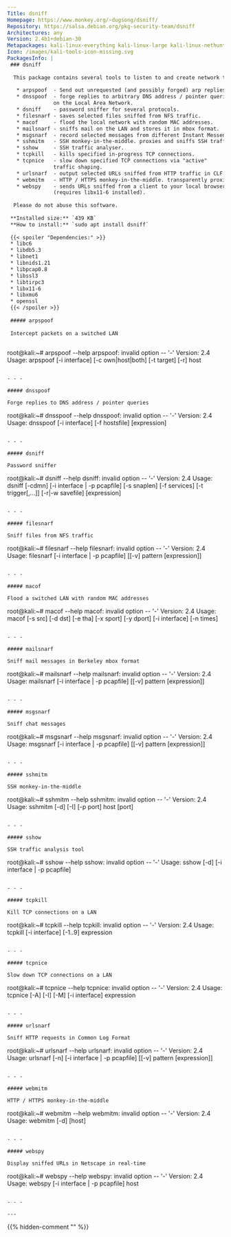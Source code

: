 ```yaml
---
Title: dsniff
Homepage: https://www.monkey.org/~dugsong/dsniff/
Repository: https://salsa.debian.org/pkg-security-team/dsniff
Architectures: any
Version: 2.4b1+debian-30
Metapackages: kali-linux-everything kali-linux-large kali-linux-nethunter kali-tools-sniffing-spoofing kali-tools-voip kali-tools-vulnerability 
Icon: /images/kali-tools-icon-missing.svg
PackagesInfo: |
 ### dsniff
 
  This package contains several tools to listen to and create network traffic:
   
   * arpspoof  - Send out unrequested (and possibly forged) arp replies.
   * dnsspoof  - forge replies to arbitrary DNS address / pointer queries
               on the Local Area Network.
   * dsniff    - password sniffer for several protocols.
   * filesnarf - saves selected files sniffed from NFS traffic.
   * macof     - flood the local network with random MAC addresses.
   * mailsnarf - sniffs mail on the LAN and stores it in mbox format.
   * msgsnarf  - record selected messages from different Instant Messengers.
   * sshmitm   - SSH monkey-in-the-middle. proxies and sniffs SSH traffic.
   * sshow     - SSH traffic analyser.
   * tcpkill   - kills specified in-progress TCP connections.
   * tcpnice   - slow down specified TCP connections via "active"
               traffic shaping.
   * urlsnarf  - output selected URLs sniffed from HTTP traffic in CLF.
   * webmitm   - HTTP / HTTPS monkey-in-the-middle. transparently proxies.
   * webspy    - sends URLs sniffed from a client to your local browser
               (requires libx11-6 installed).
   
  Please do not abuse this software.
 
 **Installed size:** `439 KB`  
 **How to install:** `sudo apt install dsniff`  
 
 {{< spoiler "Dependencies:" >}}
 * libc6 
 * libdb5.3
 * libnet1 
 * libnids1.21 
 * libpcap0.8 
 * libssl3 
 * libtirpc3 
 * libx11-6
 * libxmu6 
 * openssl
 {{< /spoiler >}}
 
 ##### arpspoof
 
 Intercept packets on a switched LAN
 
 ```
 root@kali:~# arpspoof --help
 arpspoof: invalid option -- '-'
 Version: 2.4
 Usage: arpspoof [-i interface] [-c own|host|both] [-t target] [-r] host
 ```
 
 - - -
 
 ##### dnsspoof
 
 Forge replies to DNS address / pointer queries
 
 ```
 root@kali:~# dnsspoof --help
 dnsspoof: invalid option -- '-'
 Version: 2.4
 Usage: dnsspoof [-i interface] [-f hostsfile] [expression]
 ```
 
 - - -
 
 ##### dsniff
 
 Password sniffer
 
 ```
 root@kali:~# dsniff --help
 dsniff: invalid option -- '-'
 Version: 2.4
 Usage: dsniff [-cdmn] [-i interface | -p pcapfile] [-s snaplen]
               [-f services] [-t trigger[,...]] [-r|-w savefile]
               [expression]
 ```
 
 - - -
 
 ##### filesnarf
 
 Sniff files from NFS traffic
 
 ```
 root@kali:~# filesnarf --help
 filesnarf: invalid option -- '-'
 Version: 2.4
 Usage: filesnarf [-i interface | -p pcapfile] [[-v] pattern [expression]]
 ```
 
 - - -
 
 ##### macof
 
 Flood a switched LAN with random MAC addresses
 
 ```
 root@kali:~# macof --help
 macof: invalid option -- '-'
 Version: 2.4
 Usage: macof [-s src] [-d dst] [-e tha] [-x sport] [-y dport]
              [-i interface] [-n times]
 ```
 
 - - -
 
 ##### mailsnarf
 
 Sniff mail messages in Berkeley mbox format
 
 ```
 root@kali:~# mailsnarf --help
 mailsnarf: invalid option -- '-'
 Version: 2.4
 Usage: mailsnarf [-i interface | -p pcapfile] [[-v] pattern [expression]]
 ```
 
 - - -
 
 ##### msgsnarf
 
 Sniff chat messages
 
 ```
 root@kali:~# msgsnarf --help
 msgsnarf: invalid option -- '-'
 Version: 2.4
 Usage: msgsnarf [-i interface | -p pcapfile] [[-v] pattern [expression]]
 ```
 
 - - -
 
 ##### sshmitm
 
 SSH monkey-in-the-middle
 
 ```
 root@kali:~# sshmitm --help
 sshmitm: invalid option -- '-'
 Version: 2.4
 Usage: sshmitm [-d] [-I] [-p port] host [port]
 ```
 
 - - -
 
 ##### sshow
 
 SSH traffic analysis tool
 
 ```
 root@kali:~# sshow --help
 sshow: invalid option -- '-'
 Usage: sshow [-d] [-i interface | -p pcapfile]
 ```
 
 - - -
 
 ##### tcpkill
 
 Kill TCP connections on a LAN
 
 ```
 root@kali:~# tcpkill --help
 tcpkill: invalid option -- '-'
 Version: 2.4
 Usage: tcpkill [-i interface] [-1..9] expression
 ```
 
 - - -
 
 ##### tcpnice
 
 Slow down TCP connections on a LAN
 
 ```
 root@kali:~# tcpnice --help
 tcpnice: invalid option -- '-'
 Version: 2.4
 Usage: tcpnice [-A] [-I] [-M] [-i interface] expression
 ```
 
 - - -
 
 ##### urlsnarf
 
 Sniff HTTP requests in Common Log Format
 
 ```
 root@kali:~# urlsnarf --help
 urlsnarf: invalid option -- '-'
 Version: 2.4
 Usage: urlsnarf [-n] [-i interface | -p pcapfile] [[-v] pattern [expression]]
 ```
 
 - - -
 
 ##### webmitm
 
 HTTP / HTTPS monkey-in-the-middle
 
 ```
 root@kali:~# webmitm --help
 webmitm: invalid option -- '-'
 Version: 2.4
 Usage: webmitm [-d] [host]
 ```
 
 - - -
 
 ##### webspy
 
 Display sniffed URLs in Netscape in real-time
 
 ```
 root@kali:~# webspy --help
 webspy: invalid option -- '-'
 Version: 2.4
 Usage: webspy [-i interface | -p pcapfile] host
 ```
 
 - - -
 
---
```

{{% hidden-comment "<!--Do not edit anything above this line-->" %}}
